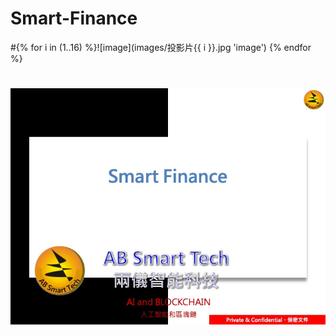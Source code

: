 # Smart-Finance
#{% for i in (1..16) %}![image](images/投影片{{ i }}.jpg 'image') {% endfor %}
#
![01](Images/投影片01.jpg)
